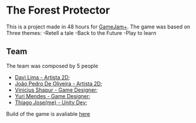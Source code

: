 
# The Forest Protector 
This is a project made in 48 hours for [GameJam+](https://gamejamplus.com). The game was based on Three themes:
-Retell a tale
-Back to the Future
-Play to learn

## Team
The team was composed by 5 people

- [Davi Lima - Artista 2D](https://www.linkedin.com/in/davi-lima-da-silva-7a0552158/);
- [João Pedro De Oliveira - Artista 2D](https://www.linkedin.com/in/joão-pedro-de-oliveira-a4382b239/);
- [Vinicius Shapur - Game Designer](https://www.linkedin.com/in/vinícius-chapur-bittencourt-02419b235/);
- [Yuri Mendes - Game Designer](https://www.linkedin.com/in/yuri-mendes-179a44248/);
- [Thiago Jose(me) - Unity Dev](https://www.linkedin.com/in/thiagojat/);

Build of the game is avaliable [here](https://viniciuschapur.itch.io/o-protetor-da-floresta)

